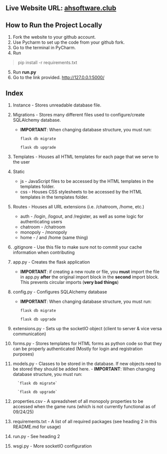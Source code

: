 ## Live Website URL: [ahsoftware.club](ahsoftware.club)

## How to Run the Project Locally

1. Fork the website to your github account.
2. Use Pycharm to set up the code from your github fork.
3. Go to the terminal in PyCharm.
4. Run 
>pip install -r requirements.txt
5. Run __run.py__
6. Go to the link provided. http://127.0.0.1:5000/

## Index

1. Instance - Stores unreadable database file.
2. Migrations - Stores many different files used to configure/create SQLAlchemy database.
     - **IMPORTANT**: When changing database structure, you must run:
       
          `flask db migrate`
       
          `flask db upgrade`
4. Templates - Houses all HTML templates for each page that we serve to the user
5. Static
     - js - JavaScript files to be accessed by the HTML templates in the templates folder.
     - css - Houses CSS stylesheets to be accessed by the HTML templates in the templates folder.
6. Routes - Houses all URL extensions (i.e. /chatroom, /home, etc.)
     - auth - /login, /logout, and /register, as well as some logic for authenticating users
     - chatroom - /chatroom
     - monopoly - /monopoly
     - home - / and /home (same thing)
7. .gitignore - Use this file to make sure not to commit your cache information when contributing
8. app.py - Creates the flask application
     - **IMPORTANT**: if creating a new route or file, you **must** import the file in app.py **after** the original import block in the **second** import block. This prevents circular imports (**very bad things**)
9. config.py - Configures SQLAlchemy database
     - **IMPORTANT**: When changing database structure, you must run:
       
          `flask db migrate`
       
          `flask db upgrade`
11. extensions.py - Sets up the socketIO object (client to server & vice versa communication)
12. forms.py - Stores templates for HTML forms as python code so that they can be properly authenticated (Mostly for login and registration purposes)
13. models.py - Classes to be stored in the database. If new objects need to be stored they should be added here.
         - **IMPORTANT**: When changing database structure, you must run:
       
          `flask db migrate`
       
          `flask db upgrade`
15. properties.csv - A spreadsheet of all monopoly properties to be accessed when the game runs (which is not currently functional as of 09/24/25)
16. requirements.txt - A list of all required packages (see heading 2 in this README.md for usage)
17. run.py - See heading 2
18. wsgi.py - More socketIO configuration
